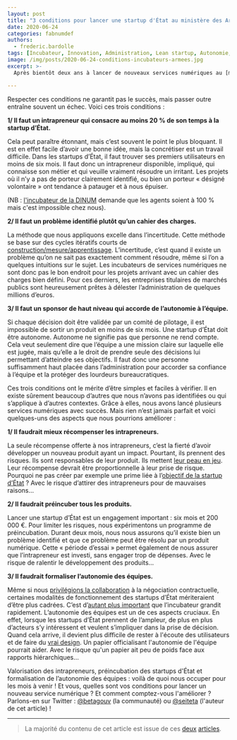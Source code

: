 ```yaml
---
layout: post
title: "3 conditions pour lancer une startup d'État au ministère des Armées"
date: 2020-06-24
categories: fabnumdef
authors:
  - frederic.bardolle
tags: [Incubateur, Innovation, Administration, Lean startup, Autonomie, Skin in the game, Préincubation]
image: /img/posts/2020-06-24-conditions-incubateurs-armees.jpg
excerpt: >-
  Après bientôt deux ans à lancer de nouveaux services numériques au [ministère des Armées](https://beta.gouv.fr/approche/incubateurs/fabnumdef.html), nous avons beaucoup appris. À force de voir les mêmes problèmes surgir, nous imposons par exemple désormais trois conditions à chaque nouvelle [startup d’État](https://beta.gouv.fr/incubateurs/) que nous incubons.

---
```


Respecter ces conditions ne garantit pas le succès, mais passer outre entraîne souvent un échec. Voici ces trois conditions :

**1/ Il faut un intrapreneur qui consacre au moins 20 % de son temps à la startup d’État.**

Cela peut paraître étonnant, mais c’est souvent le point le plus bloquant. Il est en effet facile d’avoir une bonne idée, mais la concrétiser est un travail difficile. Dans les startups d’État, il faut trouver ses premiers utilisateurs en moins de six mois. Il faut donc un intrapreneur disponible, impliqué, qui connaisse son métier et qui veuille vraiment résoudre un irritant. Les projets où il n’y a pas de porteur clairement identifié, ou bien un porteur « désigné volontaire » ont tendance à patauger et à nous épuiser.

(NB : [l'incubateur de la DINUM](https://beta.gouv.fr/approche/incubateurs/dinum.html) demande que les agents soient à 100 % mais c'est impossible chez nous).

**2/ Il faut un problème identifié plutôt qu’un cahier des charges.**

La méthode que nous appliquons excelle dans l’incertitude. Cette méthode se base sur des cycles itératifs courts de [construction/mesure/apprentissage](https://en.wikipedia.org/wiki/Lean_startup). L’incertitude, c’est quand il existe un problème qu’on ne sait pas exactement comment résoudre, même si l’on a quelques intuitions sur le sujet. Les incubateurs de services numériques ne sont donc pas le bon endroit pour les projets arrivant avec un cahier des charges bien défini. Pour ces derniers, les entreprises titulaires de marchés publics sont heureusement prêtes à délester l’administration de quelques millions d’euros.

**3/ Il faut un sponsor de haut niveau qui accorde de l’autonomie à l’équipe.**

Si chaque décision doit être validée par un comité de pilotage, il est impossible de sortir un produit en moins de six mois. Une startup d’État doit être autonome. Autonome ne signifie pas que personne ne rend compte. Cela veut seulement dire que l’équipe a une mission claire sur laquelle elle est jugée, mais qu’elle a le droit de prendre seule des décisions lui permettant d’atteindre ses objectifs. Il faut donc une personne suffisamment haut placée dans l’administration pour accorder sa confiance à l’équipe et la protéger des lourdeurs bureaucratiques.

Ces trois conditions ont le mérite d’être simples et faciles à vérifier. Il en existe sûrement beaucoup d’autres que nous n’avons pas identifiées ou qui s’applique à d’autres contextes. Grâce à elles, nous avons lancé plusieurs services numériques avec succès. Mais rien n’est jamais parfait et voici quelques-uns des aspects que nous pourrions améliorer :

**1/ Il faudrait mieux récompenser les intrapreneurs.**

La seule récompense offerte à nos intrapreneurs, c’est la fierté d’avoir développer un nouveau produit ayant un impact. Pourtant, ils prennent des risques. Ils sont responsables de leur produit. Ils mettent [leur peau en jeu](https://f14e.fr//2019/09/06/skin-in-the-game-startups-detat/). Leur récompense devrait être proportionnelle à leur prise de risque. Pourquoi ne pas créer par exemple une prime liée à l’[objectif de la startup d’État](https://f14e.fr//2019/02/26/des-chevaux-plus-rapides/) ? Avec le risque d’attirer des intrapreneurs pour de mauvaises raisons…

**2/ Il faudrait préincuber tous les produits.**

Lancer une startup d’État est un engagement important : six mois et 200 000 €. Pour limiter les risques, nous expérimentons un programme de préincubation. Durant deux mois, nous nous assurons qu’il existe bien un problème identifié et que ce problème peut être résolu par un produit numérique. Cette « période d’essai » permet également de nous assurer que l’intrapreneur est investi, sans engager trop de dépenses. Avec le risque de ralentir le développement des produits…

**3/ Il faudrait formaliser l’autonomie des équipes.**

Même si nous [privilégions la collaboration](http://agilemanifesto.org/iso/fr/manifesto.html) à la négociation contractuelle, certaines modalités de fonctionnement des startups d’État mériteraient d’être plus cadrées. C’est d’[autant plus important](https://f14e.fr//2020/02/21/secrets-doc-interne/) que l’incubateur grandit rapidement. L’autonomie des équipes est un de ces aspects cruciaux. En effet, lorsque les startups d’État prennent de l’ampleur, de plus en plus d’acteurs s’y intéressent et veulent s’impliquer dans la prise de décision. Quand cela arrive, il devient plus difficile de rester à l'écoute des utilisateurs et de faire du [vrai design](https://f14e.fr//2019/03/29/design-d%C3%A9tat-design-%C3%A9thique/). Un papier officialisant l'autonomie de l'équipe pourrait aider. Avec le risque qu'un papier ait peu de poids face aux rapports hiérarchiques…

Valorisation des intrapreneurs, préincubation des startups d'État et formalisation de l’autonomie des équipes : voilà de quoi nous occuper pour les mois à venir ! Et vous, quelles sont vos conditions pour lancer un nouveau service numérique ? Et comment comptez-vous l'améliorer ? Parlons-en sur Twitter : [@betagouv](https://twitter.com/BetaGouv/) (la communauté) ou [@seiteta](https://twitter.com/seiteta/) (l'auteur de cet article) !

---
> La majorité du contenu de cet article est issue de ces [deux](https://f14e.fr/2020/05/07/conditions-startup-d-etat/) [articles](https://f14e.fr/2020/05/22/ameliorations-accompagnement-startups-d-etat/).
